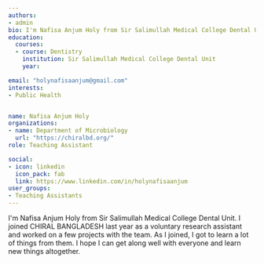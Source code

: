 ```yaml
---
authors:
- admin
bio: I'm Nafisa Anjum Holy from Sir Salimullah Medical College Dental Unit. I joined CHIRAL BANGLADESH last year as a  voluntary research assistant and worked on a few projects with the team. As I joined, I got to learn a lot of things from them. I hope I can get along well with everyone and learn new things altogether. 
education:
  courses:
  - course: Dentistry 
    institution: Sir Salimullah Medical College Dental Unit 
    year: 

email: "holynafisaanjum@gmail.com"
interests:
- Public Health


name: Nafisa Anjum Holy
organizations:
- name: Department of Microbiology
  url: "https://chiralbd.org/"
role: Teaching Assistant

social:
- icon: linkedin
  icon_pack: fab
  link: https://www.linkedin.com/in/holynafisaanjum
user_groups:
- Teaching Assistants
---
```


I'm Nafisa Anjum Holy from Sir Salimullah Medical College Dental Unit. I joined CHIRAL BANGLADESH last year as a  voluntary research assistant and worked on a few projects with the team. As I joined, I got to learn a lot of things from them. I hope I can get along well with everyone and learn new things altogether. 
